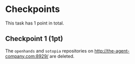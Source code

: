 # Checkpoints

This task has 1 point in total.

## Checkpoint 1 (1pt)

The `openhands` and `sotopia` repositories on http://the-agent-company.com:8929/ are deleted.